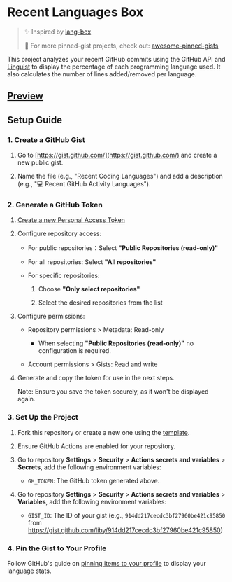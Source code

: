 # Recent Languages Box

> ✨ Inspired by [lang-box](https://github.com/inokawa/lang-box)
>
> 📌 For more pinned-gist projects, check out: [awesome-pinned-gists](https://github.com/matchai/awesome-pinned-gists)

This project analyzes your recent GitHub commits using the GitHub API and [Linguist](https://github.com/github-linguist/linguist) to display the percentage of each programming language used. It also calculates the number of lines added/removed per language.

## [Preview](https://gist.github.com/liby/914dd217cecdc3bf27960be421c95850)

## Setup Guide

### 1. Create a GitHub Gist

  1. Go to [https://gist.github.com/](https://gist.github.com/) and create a new public gist.

  2. Name the file (e.g., "Recent Coding Languages") and add a description (e.g., "💻 Recent GitHub Activity Languages").

### 2. Generate a GitHub Token

  1. [Create a new Personal Access Token](https://github.com/settings/personal-access-tokens/new)

  2. Configure repository access:

     - For public repositories：Select **"Public Repositories (read-only)"**

     - For all repositories: Select **"All repositories"**

     - For specific repositories:

       1. Choose **"Only select repositories"**

       2. Select the desired repositories from the list

  3. Configure permissions:

     - Repository permissions > Metadata: Read-only

        - When selecting **"Public Repositories (read-only)"** no configuration is required.

     - Account permissions > Gists: Read and write

  3. Generate and copy the token for use in the next steps.

      Note: Ensure you save the token securely, as it won't be displayed again.

### 3. Set Up the Project
  1. Fork this repository or create a new one using the [template](https://github.com/new?template_name=recent-languages-box&template_owner=liby).

  2. Ensure GitHub Actions are enabled for your repository.

  3. Go to repository **Settings** > **Security** > **Actions secrets and variables** > **Secrets**, add the following environment variables:

      - `GH_TOKEN`: The GitHub token generated above.

  4. Go to repository **Settings** > **Security** > **Actions secrets and variables** > **Variables**, add the following environment variables:

      - `GIST_ID`: The ID of your gist (e.g., `914dd217cecdc3bf27960be421c95850` from https://gist.github.com/liby/914dd217cecdc3bf27960be421c95850)

### 4. Pin the Gist to Your Profile

Follow GitHub's guide on [pinning items to your profile](https://docs.github.com/en/account-and-profile/setting-up-and-managing-your-github-profile/customizing-your-profile/pinning-items-to-your-profile) to display your language stats.

